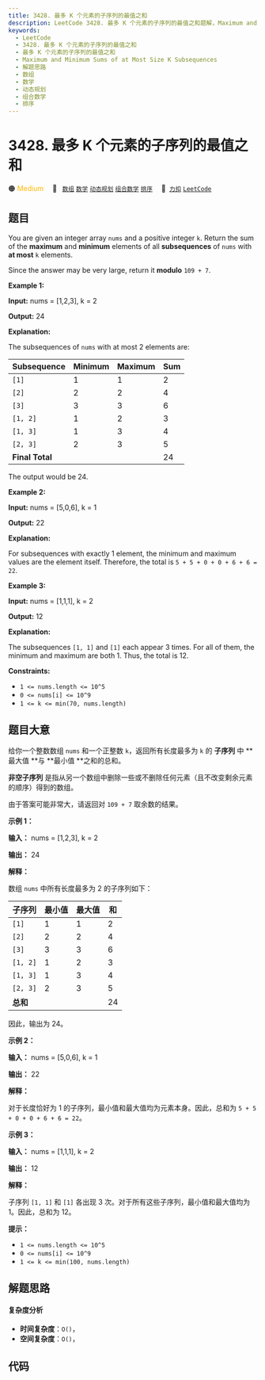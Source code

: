 ```yaml
---
title: 3428. 最多 K 个元素的子序列的最值之和
description: LeetCode 3428. 最多 K 个元素的子序列的最值之和题解，Maximum and Minimum Sums of at Most Size K Subsequences，包含解题思路、复杂度分析以及完整的 JavaScript 代码实现。
keywords:
  - LeetCode
  - 3428. 最多 K 个元素的子序列的最值之和
  - 最多 K 个元素的子序列的最值之和
  - Maximum and Minimum Sums of at Most Size K Subsequences
  - 解题思路
  - 数组
  - 数学
  - 动态规划
  - 组合数学
  - 排序
---
```


# 3428. 最多 K 个元素的子序列的最值之和

🟠 <font color=#ffb800>Medium</font>&emsp; 🔖&ensp; [`数组`](/tag/array.md) [`数学`](/tag/math.md) [`动态规划`](/tag/dynamic-programming.md) [`组合数学`](/tag/combinatorics.md) [`排序`](/tag/sorting.md)&emsp; 🔗&ensp;[`力扣`](https://leetcode.cn/problems/maximum-and-minimum-sums-of-at-most-size-k-subsequences) [`LeetCode`](https://leetcode.com/problems/maximum-and-minimum-sums-of-at-most-size-k-subsequences)

## 题目

You are given an integer array `nums` and a positive integer `k`. Return the
sum of the **maximum** and **minimum** elements of all **subsequences** of
`nums` with **at most** `k` elements.

Since the answer may be very large, return it **modulo** `109 + 7`.



**Example 1:**

**Input:** nums = [1,2,3], k = 2

**Output:** 24

**Explanation:**

The subsequences of `nums` with at most 2 elements are:

**Subsequence** | Minimum | Maximum | Sum  
---|---|---|---  
`[1]` | 1 | 1 | 2  
`[2]` | 2 | 2 | 4  
`[3]` | 3 | 3 | 6  
`[1, 2]` | 1 | 2 | 3  
`[1, 3]` | 1 | 3 | 4  
`[2, 3]` | 2 | 3 | 5  
**Final Total** |   |   | 24  
  
The output would be 24.

**Example 2:**

**Input:** nums = [5,0,6], k = 1

**Output:** 22

**Explanation:**

For subsequences with exactly 1 element, the minimum and maximum values are
the element itself. Therefore, the total is `5 + 5 + 0 + 0 + 6 + 6 = 22`.

**Example 3:**

**Input:** nums = [1,1,1], k = 2

**Output:** 12

**Explanation:**

The subsequences `[1, 1]` and `[1]` each appear 3 times. For all of them, the
minimum and maximum are both 1. Thus, the total is 12.



**Constraints:**

  * `1 <= nums.length <= 10^5`
  * `0 <= nums[i] <= 10^9`
  * `1 <= k <= min(70, nums.length)`


## 题目大意

给你一个整数数组 `nums` 和一个正整数 `k`，返回所有长度最多为 `k` 的 **子序列** 中 **最大值  **与 **最小值
**之和的总和。

**非空子序列**  是指从另一个数组中删除一些或不删除任何元素（且不改变剩余元素的顺序）得到的数组。

由于答案可能非常大，请返回对 `109 + 7` 取余数的结果。



**示例 1：**

**输入：** nums = [1,2,3], k = 2

**输出：** 24

**解释：**

数组 `nums` 中所有长度最多为 2 的子序列如下：

子序列 | 最小值 | 最大值 | 和  
---|---|---|---  
`[1]` | 1 | 1 | 2  
`[2]` | 2 | 2 | 4  
`[3]` | 3 | 3 | 6  
`[1, 2]` | 1 | 2 | 3  
`[1, 3]` | 1 | 3 | 4  
`[2, 3]` | 2 | 3 | 5  
**总和** |   |   | 24  
  
因此，输出为 24。

**示例 2：**

**输入：** nums = [5,0,6], k = 1

**输出：** 22

**解释：**

对于长度恰好为 1 的子序列，最小值和最大值均为元素本身。因此，总和为 `5 + 5 + 0 + 0 + 6 + 6 = 22`。

**示例 3：**

**输入：** nums = [1,1,1], k = 2

**输出：** 12

**解释：**

子序列 `[1, 1]` 和 `[1]` 各出现 3 次。对于所有这些子序列，最小值和最大值均为 1。因此，总和为 12。



**提示：**

  * `1 <= nums.length <= 10^5`
  * `0 <= nums[i] <= 10^9`
  * `1 <= k <= min(100, nums.length)`


## 解题思路

#### 复杂度分析

- **时间复杂度**：`O()`，
- **空间复杂度**：`O()`，

## 代码

```javascript

```